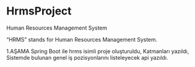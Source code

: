 # HrmsProject
 Human Resources Management System
 
 
 “HRMS” stands for Human Resources Management System.


1.AŞAMA
Spring Boot ile hrms isimli proje oluşturuldu,
Katmanları yazıldı,
Sistemde bulunan genel iş pozisyonlarını listeleyecek api yazıldı.
